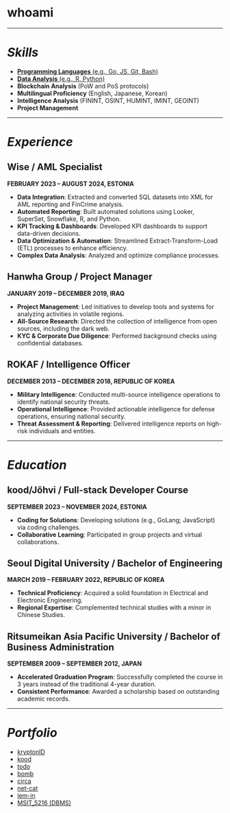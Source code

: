 # whoami

---

# ***Skills***
- [**Programming Languages** (e.g., Go, JS, Git, Bash)](https://github.com/bob-606/)
- [**Data Analysis** (e.g., R, Python)](https://github.com/bob-606/)
- **Blockchain Analysis** (PoW and PoS protocols)
- **Multilingual Proficiency** (English, Japanese, Korean)
- **Intelligence Analysis** (FININT, OSINT, HUMINT, IMINT, GEOINT)
- **Project Management**
  
---

# ***Experience***
## Wise / AML Specialist
**FEBRUARY 2023 – AUGUST 2024, ESTONIA**
- **Data Integration**: Extracted and converted SQL datasets into XML for AML reporting and FinCrime analysis.
- **Automated Reporting**: Built automated solutions using Looker, SuperSet, Snowflake, R, and Python.
- **KPI Tracking & Dashboards**: Developed KPI dashboards to support data-driven decisions.
- **Data Optimization & Automation**: Streamlined Extract-Transform-Load (ETL) processes to enhance efficiency.
- **Complex Data Analysis**: Analyzed and optimize compliance processes.

## Hanwha Group / Project Manager
**JANUARY 2019 – DECEMBER 2019, IRAQ**
- **Project Management**: Led initiatives to develop tools and systems for analyzing activities in volatile regions.
- **All-Source Research**: Directed the collection of intelligence from open sources, including the dark web.
- **KYC & Corporate Due Diligence**: Performed background checks using confidential databases. 

## ROKAF / Intelligence Officer
**DECEMBER 2013 – DECEMBER 2018, REPUBLIC OF KOREA**
- **Military Intelligence**: Conducted multi-source intelligence operations to identify national security threats.
- **Operational Intelligence**: Provided actionable intelligence for defense operations, ensuring national security.
- **Threat Assessment & Reporting**: Delivered intelligence reports on high-risk individuals and entities.

---

# ***Education***
## kood/Jõhvi / Full-stack Developer Course
**SEPTEMBER 2023 – NOVEMBER 2024, ESTONIA**
- **Coding for Solutions**: Developing solutions (e.g., GoLang; JavaScript) via coding challenges.
- **Collaborative Learning**: Participated in group projects and virtual collaborations.

## Seoul Digital University / Bachelor of Engineering
**MARCH 2019 – FEBRUARY 2022, REPUBLIC OF KOREA**
- **Technical Proficiency**: Acquired a solid foundation in Electrical and Electronic Engineering.
- **Regional Expertise**: Complemented technical studies with a minor in Chinese Studies.

## Ritsumeikan Asia Pacific University / Bachelor of Business Administration
**SEPTEMBER 2009 – SEPTEMBER 2012, JAPAN**
- **Accelerated Graduation Program**: Successfully completed the course in 3 years instead of the traditional 4-year duration.
- **Consistent Performance**: Awarded a scholarship based on outstanding academic records.

---

# ***Portfolio***
- [kryptonID](https://github.com/deorlovnis/KryptonID/blob/main/kryptonID%20(1).pdf)
- [kood](https://kood.jjl.ch/)
- [todo](https://todo.jjl.ch/)
- [bomb](https://bomb.jjl.ch/)
- [circa](https://circa.jjl.ch/)
- [net-cat](https://github.com/bob-606/net-cat)
- [lem-in](https://github.com/bob-606/lem-in)
- [MSIT_5216 (DBMS)](https://github.com/bob-606/MSIT_5216)
